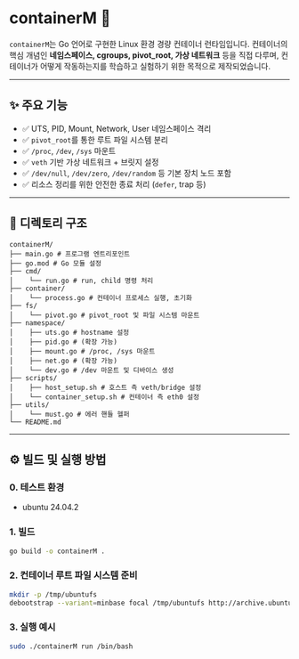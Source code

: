 # containerM 🐳

`containerM`는 Go 언어로 구현한 Linux 환경 경량 컨테이너 런타임입니다.
컨테이너의 핵심 개념인 **네임스페이스, cgroups, pivot_root, 가상 네트워크** 등을 직접 다루며, 
컨테이너가 어떻게 작동하는지를 학습하고 실험하기 위한 목적으로 제작되었습니다.

---

## ✨ 주요 기능

- ✅ UTS, PID, Mount, Network, User 네임스페이스 격리
- ✅ `pivot_root`를 통한 루트 파일 시스템 분리
- ✅ `/proc`, `/dev`, `/sys` 마운트
- ✅ `veth` 기반 가상 네트워크 + 브릿지 설정
- ✅ `/dev/null`, `/dev/zero`, `/dev/random` 등 기본 장치 노드 포함
- ✅ 리소스 정리를 위한 안전한 종료 처리 (`defer`, trap 등)

---

## 📁 디렉토리 구조
```
containerM/
├── main.go # 프로그램 엔트리포인트
├── go.mod # Go 모듈 설정
├── cmd/
│    └── run.go # run, child 명령 처리
├── container/
│    └── process.go # 컨테이너 프로세스 실행, 초기화
├── fs/
│    └── pivot.go # pivot_root 및 파일 시스템 마운트
├── namespace/
│    ├── uts.go # hostname 설정
│    ├── pid.go # (확장 가능)
│    ├── mount.go # /proc, /sys 마운트
│    ├── net.go # (확장 가능)
│    └── dev.go # /dev 마운트 및 디바이스 생성
├── scripts/
│    ├── host_setup.sh # 호스트 측 veth/bridge 설정
│    └── container_setup.sh # 컨테이너 측 eth0 설정
├── utils/
│    └── must.go # 에러 핸들 헬퍼
└── README.md
```

---

## ⚙️ 빌드 및 실행 방법

### 0. 테스트 환경
* ubuntu 24.04.2
  
### 1. 빌드

```bash
go build -o containerM .
```

### 2. 컨테이너 루트 파일 시스템 준비
```bash
mkdir -p /tmp/ubuntufs
debootstrap --variant=minbase focal /tmp/ubuntufs http://archive.ubuntu.com/ubuntu # 또는 busybox 환경 구성
```

### 3. 실행 예시
```bash
sudo ./containerM run /bin/bash
```
